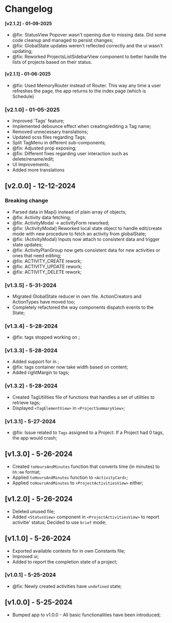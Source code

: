 # Changelog
#### [v2.1.2] - 01-09-2025
- @fix: StatusView Popover wasn't opening due to missing data. Did some code cleanup and managed to persist changes;
- @fix: GlobalState updates weren't reflected correctly and the ui wasn't updating;
- @fix: Reworked ProjectsListSidebarView component to better handle the lists of projects based on their status.
#### [v2.1.1] - 01-06-2025
- @fix: Used MemoryRouter instead of Router. This way any time a user refreshes the page, the app returns to the index page (which is Schedule)
### [v2.1.0] - 01-05-2025
- Improved 'Tags' feature;
- Implemented debounce effect when creating/editing a Tag name;
- Removed unnecessary translations;
- Updated scss files regarding Tags;
- Split TagMenu in different sub-components;
- @fix: Adjusted prop exposing;
- @fix: Different fixes regarding user interaction such as delete/rename/edit;
- UI Improvements;
- Added more translations
## [v2.0.0] - 12-12-2024
### Breaking change
- Parsed data in Map() instead of plain array of objects;
- @fix: Activity data fetching;
- @fix: ActivityModal -> activityForm reworked;
- @fix: (ActivityModal) Reworked local state object to handle edit/create mode with new procedure to fetch an activity from globalState;
- @fix: (ActivityModal) Inputs now attach to consistent data and trigger state updates;
- @fix: ActivityPlanGroup now gets consistent data for new activities or ones that need editing;
- @fix: ACTIVITY_CREATE rework;
- @fix: ACTIVITY_UPDATE rework;
- @fix: ACTIVITY_DELETE rework;
### [v1.3.5] - 5-31-2024
- Migrated GlobalState reducer in own file. ActionCreators and ActionTypes have moved too;
- Completely refactored the way components dispatch events to the State;
### [v1.3.4] - 5-28-2024
- @fix: tags stopped working on <ActivityCard>;
### [v1.3.3] - 5-28-2024
- Added support for <TagElementView> in <ProjectActivitiesView>;
- @fix: tags container now take width based on content;
- Added rightMargin to tags;
### [v1.3.2] - 5-28-2024
- Created TagUtilities file of functions that handles a set of utilities to retrieve tags;
- Displayed `<TagElementView>` in `<ProjectSummaryView>`;
### [v1.3.1] - 5-27-2024
- @fix: Issue related to `Tags` assigned to a Project. If a Project had 0 tags, the app would crash;
## [v1.3.0] - 5-26-2024
- Created `toHoursAndMinutes` function that converts time (in minutes) to `hh:mm` format;
- Applied `toHoursAndMinutes` function to `<ActivityCard>`;
- Applied `toHoursAndMinutes` to `<ProjectActivitiesView>` either;
## [v1.2.0] - 5-26-2024
- Deleted unused file;
- Added `<StatusView>` component in `<ProjectActivitiesView>` to report activitie' status; Decided to use `brief` mode;
## [v1.1.0] - 5-26-2024
- Exported available contexts for <StatusView> in own Constants file;
- Improved <ProjectItemView> ui;
- Added <CircularProgress> to report the completion state of a project;
### [v1.0.1] - 5-25-2024
- @fix: Newly created activities have `undefined` state;
## [v1.0.0] - 5-25-2024
- Bumped app to v1.0.0 - All basic functionalities have been introduced;
